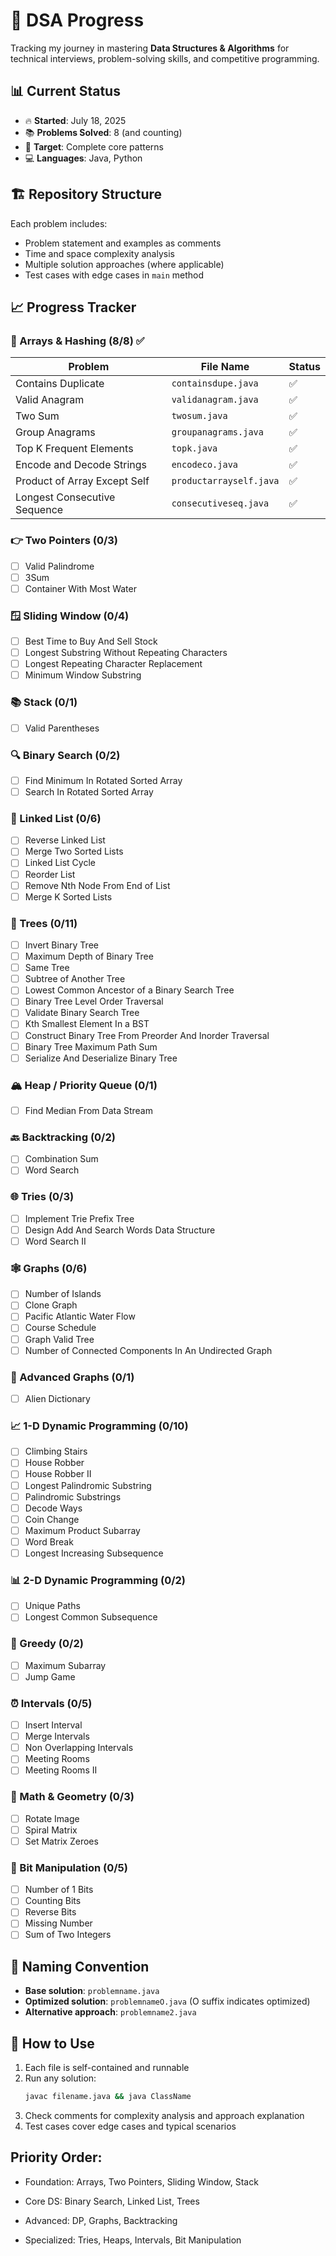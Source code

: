 # 🚀 DSA Progress

Tracking my journey in mastering **Data Structures & Algorithms** for technical interviews, problem-solving skills, and competitive programming.

## 📊 Current Status
- 🔥 **Started**: July 18, 2025
- 📚 **Problems Solved**: 8 (and counting)
- 🎯 **Target**: Complete core patterns 
- 💻 **Languages**: Java, Python

## 🏗️ Repository Structure
Each problem includes:
- Problem statement and examples as comments
- Time and space complexity analysis
- Multiple solution approaches (where applicable)
- Test cases with edge cases in `main` method

## 📈 Progress Tracker

### 🔢 Arrays & Hashing (8/8) ✅
| Problem | File Name | Status |
|---------|-----------|--------|
| Contains Duplicate | `containsdupe.java` | ✅ |
| Valid Anagram | `validanagram.java` | ✅ |
| Two Sum | `twosum.java` | ✅ |
| Group Anagrams | `groupanagrams.java` | ✅ |
| Top K Frequent Elements | `topk.java` | ✅ |
| Encode and Decode Strings | `encodeco.java` | ✅ |
| Product of Array Except Self | `productarrayself.java` | ✅ |
| Longest Consecutive Sequence | `consecutiveseq.java` | ✅ |

### 👉 Two Pointers (0/3)
- [ ] Valid Palindrome
- [ ] 3Sum
- [ ] Container With Most Water

### 🪟 Sliding Window (0/4)
- [ ] Best Time to Buy And Sell Stock
- [ ] Longest Substring Without Repeating Characters
- [ ] Longest Repeating Character Replacement
- [ ] Minimum Window Substring

### 📚 Stack (0/1)
- [ ] Valid Parentheses

### 🔍 Binary Search (0/2)
- [ ] Find Minimum In Rotated Sorted Array
- [ ] Search In Rotated Sorted Array

### 🔗 Linked List (0/6)
- [ ] Reverse Linked List
- [ ] Merge Two Sorted Lists
- [ ] Linked List Cycle
- [ ] Reorder List
- [ ] Remove Nth Node From End of List
- [ ] Merge K Sorted Lists

### 🌳 Trees (0/11)
- [ ] Invert Binary Tree
- [ ] Maximum Depth of Binary Tree
- [ ] Same Tree
- [ ] Subtree of Another Tree
- [ ] Lowest Common Ancestor of a Binary Search Tree
- [ ] Binary Tree Level Order Traversal
- [ ] Validate Binary Search Tree
- [ ] Kth Smallest Element In a BST
- [ ] Construct Binary Tree From Preorder And Inorder Traversal
- [ ] Binary Tree Maximum Path Sum
- [ ] Serialize And Deserialize Binary Tree

### 🏔️ Heap / Priority Queue (0/1)
- [ ] Find Median From Data Stream

### 🔙 Backtracking (0/2)
- [ ] Combination Sum
- [ ] Word Search

### 🌐 Tries (0/3)
- [ ] Implement Trie Prefix Tree
- [ ] Design Add And Search Words Data Structure
- [ ] Word Search II

### 🕸️ Graphs (0/6)
- [ ] Number of Islands
- [ ] Clone Graph
- [ ] Pacific Atlantic Water Flow
- [ ] Course Schedule
- [ ] Graph Valid Tree
- [ ] Number of Connected Components In An Undirected Graph

### 🚀 Advanced Graphs (0/1)
- [ ] Alien Dictionary

### 📈 1-D Dynamic Programming (0/10)
- [ ] Climbing Stairs
- [ ] House Robber
- [ ] House Robber II
- [ ] Longest Palindromic Substring
- [ ] Palindromic Substrings
- [ ] Decode Ways
- [ ] Coin Change
- [ ] Maximum Product Subarray
- [ ] Word Break
- [ ] Longest Increasing Subsequence

### 📊 2-D Dynamic Programming (0/2)
- [ ] Unique Paths
- [ ] Longest Common Subsequence

### 🎯 Greedy (0/2)
- [ ] Maximum Subarray
- [ ] Jump Game

### ⏰ Intervals (0/5)
- [ ] Insert Interval
- [ ] Merge Intervals
- [ ] Non Overlapping Intervals
- [ ] Meeting Rooms
- [ ] Meeting Rooms II

### 📐 Math & Geometry (0/3)
- [ ] Rotate Image
- [ ] Spiral Matrix
- [ ] Set Matrix Zeroes

### 🔢 Bit Manipulation (0/5)
- [ ] Number of 1 Bits
- [ ] Counting Bits
- [ ] Reverse Bits
- [ ] Missing Number
- [ ] Sum of Two Integers

## 📝 Naming Convention
- **Base solution**: `problemname.java`
- **Optimized solution**: `problemnameO.java` (O suffix indicates optimized)
- **Alternative approach**: `problemname2.java`

## 🚀 How to Use
1. Each file is self-contained and runnable
2. Run any solution:
   ```bash
   javac filename.java && java ClassName
3. Check comments for complexity analysis and approach explanation
4. Test cases cover edge cases and typical scenarios

## Priority Order:

- Foundation: Arrays, Two Pointers, Sliding Window, Stack

- Core DS: Binary Search, Linked List, Trees

- Advanced: DP, Graphs, Backtracking

- Specialized: Tries, Heaps, Intervals, Bit Manipulation